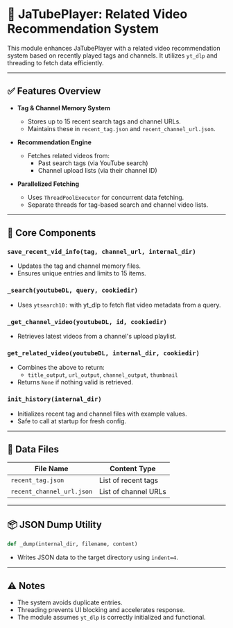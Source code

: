 # 📄 JaTubePlayer: Related Video Recommendation System

This module enhances JaTubePlayer with a related video recommendation system based on recently played tags and channels. It utilizes `yt_dlp` and threading to fetch data efficiently.

---

## ✅ Features Overview

- **Tag & Channel Memory System**
  - Stores up to 15 recent search tags and channel URLs.
  - Maintains these in `recent_tag.json` and `recent_channel_url.json`.

- **Recommendation Engine**
  - Fetches related videos from:
    - Past search tags (via YouTube search)
    - Channel upload lists (via their channel ID)

- **Parallelized Fetching**
  - Uses `ThreadPoolExecutor` for concurrent data fetching.
  - Separate threads for tag-based search and channel video lists.

---

## 🔧 Core Components

### `save_recent_vid_info(tag, channel_url, internal_dir)`
- Updates the tag and channel memory files.
- Ensures unique entries and limits to 15 items.

### `_search(youtubeDL, query, cookiedir)`
- Uses `ytsearch10:` with yt_dlp to fetch flat video metadata from a query.

### `_get_channel_video(youtubeDL, id, cookiedir)`
- Retrieves latest videos from a channel's upload playlist.

### `get_related_video(youtubeDL, internal_dir, cookiedir)`
- Combines the above to return:
  - `title_output`, `url_output`, `channel_output`, `thumbnail`
- Returns `None` if nothing valid is retrieved.

### `init_history(internal_dir)`
- Initializes recent tag and channel files with example values.
- Safe to call at startup for fresh config.

---

## 🧠 Data Files

| File Name                   | Content Type        |
|----------------------------|---------------------|
| `recent_tag.json`          | List of recent tags |
| `recent_channel_url.json`  | List of channel URLs|

---

## 📦 JSON Dump Utility

```python
def _dump(internal_dir, filename, content)
```
- Writes JSON data to the target directory using `indent=4`.

---


## ⚠️ Notes

- The system avoids duplicate entries.
- Threading prevents UI blocking and accelerates response.
- The module assumes `yt_dlp` is correctly initialized and functional.